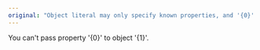 ```yaml
---
original: "Object literal may only specify known properties, and '{0}' does not exist in type '{1}'."
---
```


You can't pass property '{0}' to object '{1}'.
